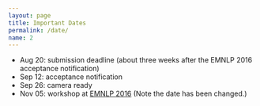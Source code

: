 ```yaml
---
layout: page
title: Important Dates
permalink: /date/
name: 2
---
```


* Aug 20: submission deadline (about three weeks after the EMNLP 2016 acceptance notification) 
* Sep 12: acceptance notification  
* Sep 26: camera ready
* Nov 05: workshop at [EMNLP 2016](www.emnlp2016.net) (Note the date has been changed.)
